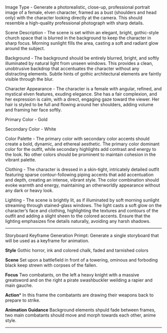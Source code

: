 Image Type - 
Generate a photorealistic, close-up, professional portrait image of a female, elven character, framed as a bust (shoulders and head only) with the character looking directly at the camera. This should resemble a high-quality professional photograph with sharp details.

Scene Description - 
The scene is set within an elegant, bright, gothic-style church space that is blurred in the background to keep the character in sharp focus. Morning sunlight fills the area, casting a soft and radiant glow around the subject.

Background - 
The background should be entirely blurred, bright, and softly illuminated by natural light from unseen windows. This provides a clean, unobtrusive backdrop that accentuates the character without any distracting elements. Subtle hints of gothic architectural elements are faintly visible through the blur.

Character Appearance - 
The character is a female with angular, refined, and mystical elven features, exuding elegance. She has a fair complexion, and her expression is calm, with a direct, engaging gaze toward the viewer. Her hair is styled to be full and flowing around her shoulders, adding volume and framing her face softly.

Primary Color - 
  Gold

Secondary Color - 
  White

Color Palette - 
The primary color with secondary color accents should create a bold, dynamic, and ethereal aesthetic. The primary color dominant color for the outfit, while secondary highlights add contrast and energy to the look. No other colors should be prominent to maintain cohesion in the vibrant palette.

Clothing - 
The character is dressed in a skin-tight, intricately detailed outfit featuring sparse contour-following piping accents that add accentuation and depth, creating an intense, vibrant style. The color combination should evoke warmth and energy, maintaining an otherworldly appearance without any dark or heavy look.

Lighting - 
The scene is brightly lit, as if illuminated by soft morning sunlight streaming through stained-glass windows. The light casts a soft glow on the character’s face and clothing, highlighting the textures and contours of the outfit and adding a slight sheen to the colored accents. Ensure that the lighting emphasizes fine details naturally, avoiding any harsh shadows.

----

Storyboard Keyframe Generation Primpt:
Generate a single storyboard that will be used as a keyframe for animation.

**Style**
Gothic horror, ink and colored chalk, faded and tarnished colors

**Scene**
Set upon a battlefield in front of a towering, ominous and forboding black keep strewn with corpses of the fallen.

**Focus**
Two combatants, on the left a heavy knight with a massive greatsword and on the right a pirate swashbuckler weilding a rapier and main gauche.

**Action***
In this frame the combatants are drawing their weapons back to prepare to strike.

**Animation Guidance**
Background elements shpuld fade between frames, two main combatants should move and morph towards each other, anime style.

----